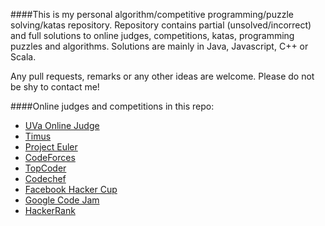 ####This is my personal algorithm/competitive programming/puzzle solving/katas repository.
Repository contains partial (unsolved/incorrect) and full solutions to online judges, competitions, katas, programming puzzles and algorithms.
Solutions are mainly in Java, Javascript, C++ or Scala.

Any pull requests, remarks or any other ideas are welcome. Please do not be shy to contact me!

####Online judges and competitions in this repo:
   * [UVa Online Judge](http://uva.onlinejudge.org/)
   * [Timus](http://acm.timus.ru/)
   * [Project Euler](https://projecteuler.net/)
   * [CodeForces](http://codeforces.com/)
   * [TopCoder](http://community.topcoder.com/tc)
   * [Codechef](http://www.codechef.com/)
   * [Facebook Hacker Cup](https://www.facebook.com/hackercup)
   * [Google Code Jam](https://code.google.com/codejam/)
   * [HackerRank](https://www.hackerrank.com/)

